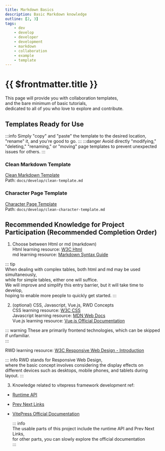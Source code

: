 ```yaml
---
title: Markdown Basics
description: Basic Markdown knowledge
outline: [2, 3]
tags:
    - dev
    - develop
    - developer
    - development
    - markdown
    - collaboration
    - example
    - template
---
```


# {{ $frontmatter.title }}

This page will provide you with collaboration templates,  
and the bare minimum of basic tutorials,  
dedicated to all of you who love to explore and contribute.

## Templates Ready for Use

:::info
Simply "copy" and "paste" the template to the desired location,  
"rename" it, and you're good to go.
:::
:::danger
Avoid directly "modifying," "deleting," "renaming," or "moving" page templates to prevent unexpected issues for others.
:::

### Clean Markdown Template

[Clean Markdown Template](/develop/clean-template.md)  
Path: `docs/develop/clean-template.md`

### Character Page Template

[Character Page Template](/develop/clean-character-template.md)  
Path: `docs/develop/clean-character-template.md`

## Recommended Knowledge for Project Participation (Recommended Completion Order)

1. Choose between Html or md (markdown)  
   Html learning resource: [W3C Html](https://www.w3schools.com/html/default.asp)  
   md learning resource: [Markdown Syntax Guide](https://markdown.tw)

::: tip  
When dealing with complex tables, both html and md may be used simultaneously,<br>
while for simple tables, either one will suffice.<br>
We will improve and simplify this entry barrier, but it will take time to develop,<br>
hoping to enable more people to quickly get started.
:::

2. (optional) CSS, Javascript, Vue.js, RWD Concepts  
   CSS learning resource: [W3C CSS](https://www.w3schools.com/css/default.asp)  
   Javascript learning resource: [MDN Web Docs](https://www.w3schools.com/js/)  
   Vue.js learning resource: [Vue.js Official Documentation](https://cn.vuejs.org/)

::: warning
These are primarily frontend technologies, which can be skipped if unfamiliar.<br>
:::

RWD learning resource: [W3C Responsive Web Design - Introduction](https://www.w3schools.com/css/css_rwd_intro.asp)

::: info
RWD stands for Responsive Web Design, <br>
where the basic concept involves considering the display effects on different devices such as desktops, mobile phones, and tablets during layout.
:::

3. Knowledge related to vitepress framework development
   ref:

-   [Runtime API](https://vitepress.dev/reference/runtime-api#runtime-api)
-   [Prev Next Links](https://vitepress.dev/reference/default-theme-prev-next-links)
-   [VitePress Official Documentation](https://vitepress.dev/)

    ::: info  
    The usable parts of this project include the runtime API and Prev Next Links,  
    for other parts, you can slowly explore the official documentation  
    :::
